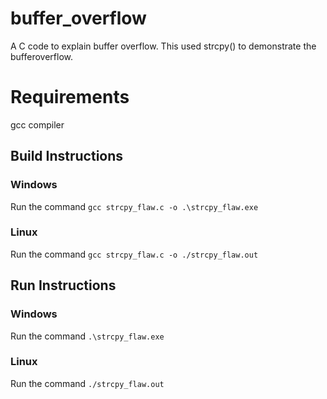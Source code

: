 # buffer_overflow
A C code to explain buffer overflow. This used strcpy() to demonstrate the bufferoverflow.

# Requirements
gcc compiler

## Build Instructions
### Windows
Run the command
` gcc strcpy_flaw.c -o .\strcpy_flaw.exe `
### Linux
Run the command
` gcc strcpy_flaw.c -o ./strcpy_flaw.out `

## Run Instructions
### Windows
Run the command
` .\strcpy_flaw.exe `
### Linux
Run the command
`./strcpy_flaw.out `
